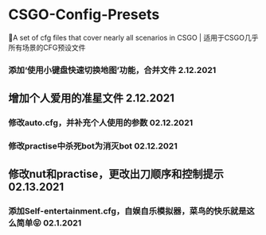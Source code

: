 # CSGO-Config-Presets
:tada:​A set of cfg files that cover nearly all scenarios in CSGO  |  适用于CSGO几乎所有场景的CFG预设文件
### 添加‘使用小键盘快速切换地图’功能，合并文件 2.12.2021
## 增加个人爱用的准星文件 2.12.2021
### 修改auto.cfg，并补充个人使用的参数 02.12.2021
### 修改practise中杀死bot为消灭bot 02.12.2021
## 修改nut和practise，更改出刀顺序和控制提示 02.13.2021
### 添加Self-entertainment.cfg，自娱自乐模拟器，菜鸟的快乐就是这么简单😝 02.1.2021
